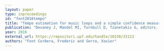 ```yaml
---
layout: paper
type: inproceedings
id: "font2016tempo"
title: "Tempo estimation for music loops and a simple confidence measure"
publication: "Devaney J, Mandel MI, Turnbull D, Tzanetakis G, editors. ISMIR 2016. Proceedings of the 17th International Society for Music Information Retrieval Conference; 2016 Aug 7-11; New York City (NY).[Canada]: ISMIR; 2016. p. 269-75."
year: 2016
external_url: https://repositori.upf.edu/handle/10230/33113
authors: "Font Corbera, Frederic and Serra, Xavier"
---
```

